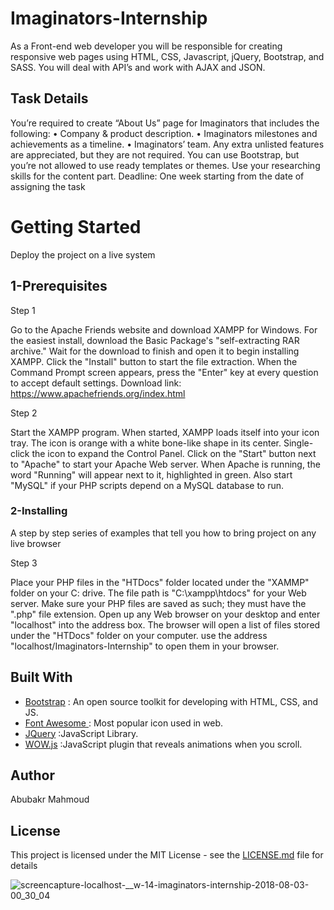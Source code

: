 # Imaginators-Internship
 As a Front-end web developer you will be responsible for creating responsive web pages using HTML, CSS, Javascript, jQuery, 
 Bootstrap, and SASS. You will deal with API’s and work with AJAX and JSON.
## Task Details
  You’re required to create “About Us” page for Imaginators that includes the following:
  • Company & product description.
  • Imaginators milestones and achievements as a timeline.
  • Imaginators’ team.
  Any extra unlisted features are appreciated, but they are not required. You can use
  Bootstrap, but you’re not allowed to use ready templates or themes.
  Use your researching skills for the content part.
  Deadline: One week starting from the date of assigning the task
# Getting Started
 Deploy the project on a live system
## 1-Prerequisites

Step 1

Go to the Apache Friends website and download XAMPP for Windows. For the easiest install,
download the Basic Package's "self-extracting RAR archive." Wait for the download to finish and open it to begin installing XAMPP. Click the "Install" button to start the file extraction. When the Command Prompt screen appears,
press the "Enter" key at every question to accept default settings.
Download link: https://www.apachefriends.org/index.html

Step 2

Start the XAMPP program. When started, 
XAMPP loads itself into your icon tray. The icon is orange with a white bone-like shape in its center.
Single-click the icon to expand the Control Panel. Click on the "Start" button next to "Apache" to start your Apache Web server. 
When Apache is running, the word "Running" will appear next to it, highlighted in green. Also start 
"MySQL" if your PHP scripts depend on a MySQL database to run.

### 2-Installing
 A step by step series of examples that tell you how to bring  project on any live browser
 
 
 Step 3
 
 
Place your PHP files in the "HTDocs" folder located under the "XAMMP" folder on your
 C: drive. The file path is "C:\xampp\htdocs" for your Web server. Make sure your PHP files are saved as such; 
they must have the ".php" file extension. Open up any Web browser on your desktop and enter "localhost" into the address box.
The browser will open a list of files stored under the "HTDocs" folder on your computer.
 use the address "localhost/Imaginators-Internship" to open them in your browser.
 
 
 ## Built With
  * [Bootstrap](https://getbootstrap.com/docs/3.3/) : An open source toolkit for developing with HTML, CSS, and JS.
  * [Font Awesome ](https://fontawesome.com/) : Most popular icon used in web.
  * [JQuery](https://jquery.com/) :JavaScript Library.
  * [WOW.js](http://mynameismatthieu.com/WOW/docs.html) :JavaScript plugin that reveals animations when you scroll.

## Author
  Abubakr Mahmoud

## License
 This project is licensed under the MIT License - see the [LICENSE.md]() file for details

![screencapture-localhost-__w-14-imaginators-internship-2018-08-03-00_30_04](https://user-images.githubusercontent.com/20942250/43614768-21a8e376-96b5-11e8-8cb5-38babd9707ae.png)

